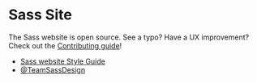 # Sass Site

The Sass website is open source. See a typo? Have a UX improvement? Check out
the [Contributing guide](https://github.com/sass/sass-site/blob/master/CONTRIBUTING.md)!

* [Sass website Style Guide](https://sass-lang.com/styleguide)
* [@TeamSassDesign](http://twitter.com/teamsassdesign)
